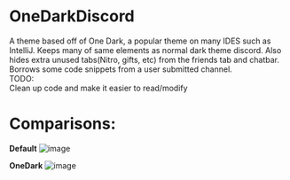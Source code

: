 # OneDarkDiscord
 A theme based off of One Dark, a popular theme on many IDES such as IntelliJ. Keeps many of same elements as normal dark theme discord. Also hides extra unused tabs(Nitro, gifts, etc) from the friends tab and chatbar. Borrows some code snippets from a user submitted channel.  
TODO:  
Clean up code and make it easier to read/modify


# Comparisons:

**Default**
![image](https://user-images.githubusercontent.com/6131760/147379399-50245bab-10d2-48f7-b0e2-8e5eb40279d7.png)

**OneDark**
![image](https://user-images.githubusercontent.com/6131760/147379407-cd107978-6e03-47f8-aa34-79fef8365737.png)



